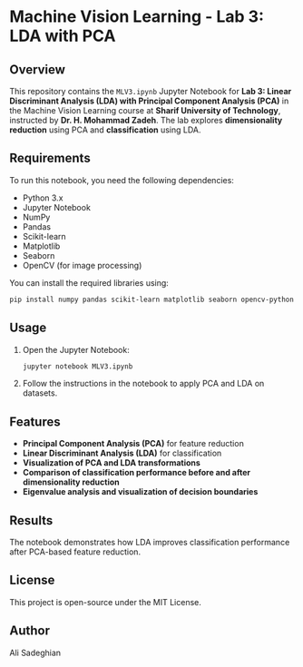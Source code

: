 # Machine Vision Learning - Lab 3: LDA with PCA

## Overview
This repository contains the `MLV3.ipynb` Jupyter Notebook for **Lab 3: Linear Discriminant Analysis (LDA) with Principal Component Analysis (PCA)** in the Machine Vision Learning course at **Sharif University of Technology**, instructed by **Dr. H. Mohammad Zadeh**. The lab explores **dimensionality reduction** using PCA and **classification** using LDA.

## Requirements
To run this notebook, you need the following dependencies:
- Python 3.x
- Jupyter Notebook
- NumPy
- Pandas
- Scikit-learn
- Matplotlib
- Seaborn
- OpenCV (for image processing)

You can install the required libraries using:
```bash
pip install numpy pandas scikit-learn matplotlib seaborn opencv-python
```

## Usage
1. Open the Jupyter Notebook:
   ```bash
   jupyter notebook MLV3.ipynb
   ```
2. Follow the instructions in the notebook to apply PCA and LDA on datasets.

## Features
- **Principal Component Analysis (PCA)** for feature reduction
- **Linear Discriminant Analysis (LDA)** for classification
- **Visualization of PCA and LDA transformations**
- **Comparison of classification performance before and after dimensionality reduction**
- **Eigenvalue analysis and visualization of decision boundaries**

## Results
The notebook demonstrates how LDA improves classification performance after PCA-based feature reduction.

## License
This project is open-source under the MIT License.

## Author
Ali Sadeghian



